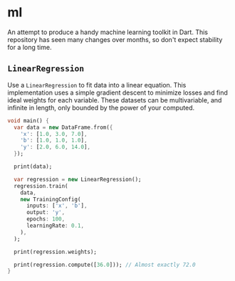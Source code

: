 # ml
An attempt to produce a handy machine learning toolkit in Dart.
This repository has seen many changes over months, so don't
expect stability for a long time.

## `LinearRegression`
Use a `LinearRegression` to fit data into a linear equation.
This implementation uses a simple gradient descent to minimize
losses and find ideal weights for each variable. These datasets
can be multivariable, and infinite in length, only
bounded by the power of your computed.

```dart
void main() {
  var data = new DataFrame.from({
    'x': [1.0, 3.0, 7.0],
    'b': [1.0, 1.0, 1.0],
    'y': [2.0, 6.0, 14.0],
  });

  print(data);

  var regression = new LinearRegression();
  regression.train(
    data,
    new TrainingConfig(
      inputs: ['x', 'b'],
      output: 'y',
      epochs: 100,
      learningRate: 0.1,
    ),
  );

  print(regression.weights);

  print(regression.compute([36.0])); // Almost exactly 72.0
}
```